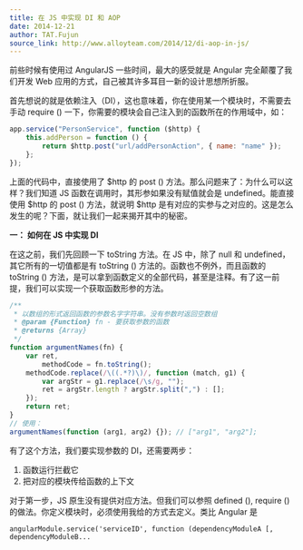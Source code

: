 ```yaml
---
title: 在 JS 中实现 DI 和 AOP
date: 2014-12-21
author: TAT.Fujun
source_link: http://www.alloyteam.com/2014/12/di-aop-in-js/
---
```


<!-- {% raw %} - for jekyll -->

前些时候有使用过 AngularJS 一些时间，最大的感受就是 Angular 完全颠覆了我们开发 Web 应用的方式，自己被其许多耳目一新的设计思想所折服。

首先想说的就是依赖注入（DI），这也意味着，你在使用某一个模块时，不需要去手动 require () 一下，你需要的模块会自己注入到的函数所在的作用域中，如：

```javascript
app.service("PersonService", function ($http) {
    this.addPerson = function () {
        return $http.post("url/addPersonAction", { name: "name" });
    };
});
```

上面的代码中，直接使用了 $http 的 post () 方法。那么问题来了：为什么可以这样？我们知道 JS 函数在调用时，其形参如果没有赋值就会是 undefined。能直接使用 $http 的 post () 方法，就说明 $http 是有对应的实参与之对应的。这是怎么发生的呢？下面，就让我们一起来揭开其中的秘密。

**一： 如何在 JS 中实现 DI**

在这之前，我们先回顾一下 toString 方法。在 JS 中，除了 null 和 undefined，其它所有的一切值都是有 toString () 方法的。函数也不例外，而且函数的 toString () 方法，是可以拿到函数定义的全部代码，甚至是注释。有了这一前提，我们可以实现一个获取函数形参的方法。

```javascript
/**
 * 以数组的形式返回函数的参数名字字符串。没有参数时返回空数组
 * @param {Function} fn - 要获取参数的函数
 * @returns {Array}
 */
function argumentNames(fn) {
    var ret,
        methodCode = fn.toString();
    methodCode.replace(/\((.*?)\)/, function (match, g1) {
        var argStr = g1.replace(/\s/g, "");
        ret = argStr.length ? argStr.split(",") : [];
    });
    return ret;
}
// 使用：
argumentNames(function (arg1, arg2) {}); // ["arg1", "arg2"];
```

有了这个方法，我们要实现参数的 DI，还需要两步：  
1. 函数运行拦截它  
2. 把对应的模块传给函数的上下文

对于第一步，JS 原生没有提供对应方法。但我们可以参照 defined (), require () 的做法。你定义模块时，必须使用我给的方式去定义。类比 Angular 是

    angularModule.service('serviceID', function (dependencyModuleA [, dependencyModuleB...


<!-- {% endraw %} - for jekyll -->